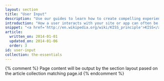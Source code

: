 ```yaml
---
layout: section
title: "User Input"
description: "Use our guides to learn how to create compelling experiences that users will love to use."
introduction: "How a user interacts with your site or app can often be make or break for the success of your project.  For example if a user is on a touch device and can't interact with it then they will not use your experience. Use our guides to learn how to create compelling experiences that users will love to use."
snippet: "<a href='http://en.wikipedia.org/wiki/KISS_principle'>KISS</a>. Touch, tap, click, and submit."
article:
  written_on: 2014-01-01
  updated_on: 2014-01-06
  order: 3
id: user-input
collection: the-essentials
---
```


{% comment %}
Page content will be output by the section layout pased on the article collection matching page.id
{% endcomment %}

